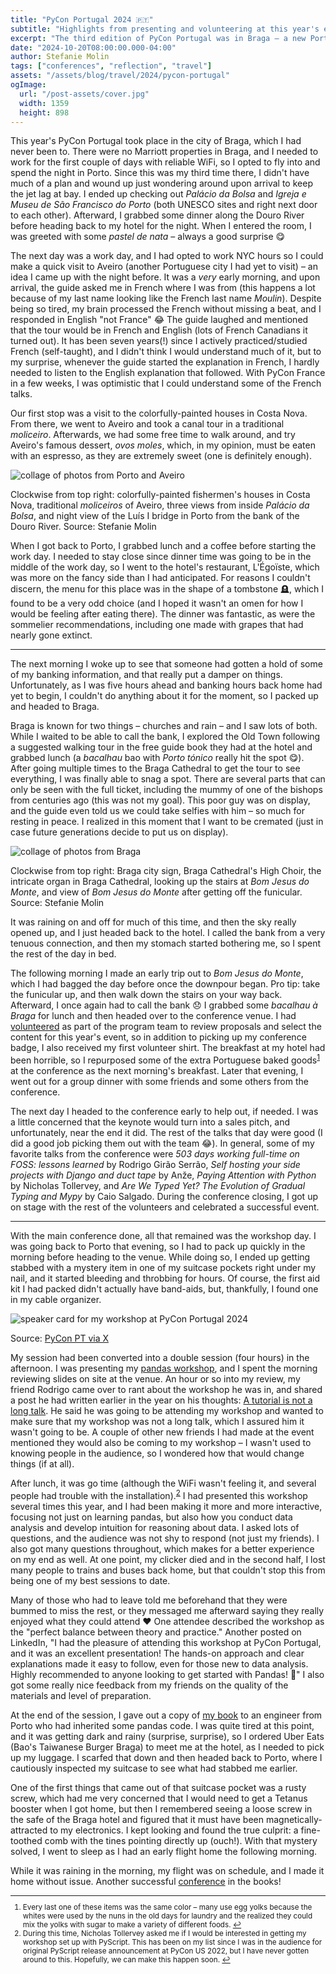 ```yaml
---
title: "PyCon Portugal 2024 🇵🇹"
subtitle: "Highlights from presenting and volunteering at this year's event in Braga."
excerpt: "The third edition of PyCon Portugal was in Braga – a new Portuguese city for me. Not only was I presenting, but for the first time ever, I was one of the volunteers that helped organize the conference."
date: "2024-10-20T08:00:00.000-04:00"
author: Stefanie Molin
tags: ["conferences", "reflection", "travel"]
assets: "/assets/blog/travel/2024/pycon-portugal"
ogImage:
  url: "/post-assets/cover.jpg"
  width: 1359
  height: 898
---
```


This year's PyCon Portugal took place in the city of Braga, which I had never been to. There were no Marriott properties in Braga, and I needed to work for the first couple of days with reliable WiFi, so I opted to fly into and spend the night in Porto. Since this was my third time there, I didn't have much of a plan and wound up just wondering around upon arrival to keep the jet lag at bay. I ended up checking out *Palácio da Bolsa* and *Igreja e Museu de São Francisco do Porto* (both UNESCO sites and right next door to each other). Afterward, I grabbed some dinner along the Douro River before heading back to my hotel for the night. When I entered the room, I was greeted with some *pastel de nata* – always a good surprise 😋

The next day was a work day, and I had opted to work NYC hours so I could make a quick visit to Aveiro (another Portuguese city I had yet to visit) – an idea I came up with the night before. It was a *very* early morning, and upon arrival, the guide asked me in French where I was from (this happens a lot because of my last name looking like the French last name *Moulin*). Despite being so tired, my brain processed the French without missing a beat, and I responded in English "not France" 😂 The guide laughed and mentioned that the tour would be in French and English (lots of French Canadians it turned out). It has been seven years(!) since I actively practiced/studied French (self-taught), and I didn't think I would understand much of it, but to my surprise, whenever the guide started the explanation in French, I hardly needed to listen to the English explanation that followed. With PyCon France in a few weeks, I was optimistic that I could understand some of the French talks.

Our first stop was a visit to the colorfully-painted houses in Costa Nova. From there, we went to Aveiro and took a canal tour in a traditional *moliceiro*. Afterwards, we had some free time to walk around, and try Aveiro's famous dessert, *ovos moles*, which, in my opinion, must be eaten with an espresso, as they are extremely sweet (one is definitely enough).

![collage of photos from Porto and Aveiro](/post-assets/porto-and-aveiro.jpg)

<figcaption>

Clockwise from top right: colorfully-painted fishermen's houses in Costa Nova, traditional *moliceiros* of Aveiro, three views from inside *Palácio da Bolsa*, and night view of the Luís I bridge in Porto from the bank of the Douro River. Source: Stefanie Molin

</figcaption>

When I got back to Porto, I grabbed lunch and a coffee before starting the work day. I needed to stay close since dinner time was going to be in the middle of the work day, so I went to the hotel's restaurant, L'Égoïste, which was more on the fancy side than I had anticipated. For reasons I couldn't discern, the menu for this place was in the shape of a tombstone 🪦, which I found to be a very odd choice (and I hoped it wasn't an omen for how I would be feeling after eating there). The dinner was fantastic, as were the sommelier recommendations, including one made with grapes that had nearly gone extinct.

---

The next morning I woke up to see that someone had gotten a hold of some of my banking information, and that really put a damper on things. Unfortunately, as I was five hours ahead and banking hours back home had yet to begin, I couldn't do anything about it for the moment, so I packed up and headed to Braga.

Braga is known for two things &ndash; churches and rain &ndash; and I saw lots of both. While I waited to be able to call the bank, I explored the Old Town following a suggested walking tour in the free guide book they had at the hotel and grabbed lunch (a *bacalhau* bao with *Porto tónico* really hit the spot 😋). After going multiple times to the Braga Cathedral to get the tour to see everything, I was finally able to snag a spot. There are several parts that can only be seen with the full ticket, including the mummy of one of the bishops from centuries ago (this was not my goal). This poor guy was on display, and the guide even told us we could take selfies with him &ndash; so much for resting in peace. I realized in this moment that I want to be cremated (just in case future generations decide to put us on display).


![collage of photos from Braga](/post-assets/braga.jpg)

<figcaption>

Clockwise from top right: Braga city sign, Braga Cathedral's High Choir, the intricate organ in Braga Cathedral, looking up the stairs at *Bom Jesus do Monte*, and view of *Bom Jesus do Monte* after getting off the funicular. Source: Stefanie Molin

</figcaption>

It was raining on and off for much of this time, and then the sky really opened up, and I just headed back to the hotel. I called the bank from a very tenuous connection, and then my stomach started bothering me, so I spent the rest of the day in bed.

The following morning I made an early trip out to *Bom Jesus do Monte*, which I had bagged the day before once the downpour began. Pro tip: take the funicular up, and then walk down the stairs on your way back. Afterward, I once again had to call the bank 😞 I grabbed some *bacalhau à Braga* for lunch and then headed over to the conference venue. I had [volunteered](/blog/updates/2024/conference-program-committee/) as part of the program team to review proposals and select the content for this year's event, so in addition to picking up my conference badge, I also received my first volunteer shirt. The breakfast at my hotel had been horrible, so I repurposed some of the extra Portuguese baked goods<sup id="footnote-1"><a href="#footnotes">1</a></sup> at the conference as the next morning's breakfast. Later that evening, I went out for a group dinner with some friends and some others from the conference.

The next day I headed to the conference early to help out, if needed. I was a little concerned that the keynote would turn into a sales pitch, and unfortunately, near the end it did. The rest of the talks that day were good (I did a good job picking them out with the team 😂). In general, some of my favorite talks from the conference were *503 days working full-time on FOSS: lessons learned* by Rodrigo Girão Serrão, *Self hosting your side projects with Django and duct tape* by Anže, *Paying Attention with Python* by Nicholas Tollervey, and *Are We Typed Yet? The Evolution of Gradual Typing and Mypy* by Caio Salgado. During the conference closing, I got up on stage with the rest of the volunteers and celebrated a successful event.

---

With the main conference done, all that remained was the workshop day. I was going back to Porto that evening, so I had to pack up quickly in the morning before heading to the venue. While doing so, I ended up getting stabbed with a mystery item in one of my suitcase pockets right under my nail, and it started bleeding and throbbing for hours. Of course, the first aid kit I had packed didn't actually have band-aids, but, thankfully, I found one in my cable organizer.

![speaker card for my workshop at PyCon Portugal 2024](https://pbs.twimg.com/media/GS18D4QWoAE1tkr?format=jpg&name=medium)

<figcaption>

Source: [PyCon PT via X](https://x.com/PyConPT/status/1815741155256275126)

</figcaption>

My session had been converted into a double session (four hours) in the afternoon. I was presenting my [pandas workshop](/workshops/pandas-workshop/), and I spent the morning reviewing slides on site at the venue. An hour or so into my review, my friend Rodrigo came over to rant about the workshop he was in, and shared a post he had written earlier in the year on his thoughts: [A tutorial is not a long talk](https://mathspp.com/blog/a-tutorial-is-not-a-long-talk). He said he was going to be attending my workshop and wanted to make sure that my workshop was not a long talk, which I assured him it wasn't going to be. A couple of other new friends I had made at the event mentioned they would also be coming to my workshop &ndash; I wasn't used to knowing people in the audience, so I wondered how that would change things (if at all).

After lunch, it was go time (although the WiFi wasn't feeling it, and several people had trouble with the installation).<sup id="footnote-2"><a href="#footnotes">2</a></sup> I had presented this workshop several times this year, and I had been making it more and more interactive, focusing not just on learning pandas, but also how you conduct data analysis and develop intuition for reasoning about data. I asked lots of questions, and the audience was not shy to respond (not just my friends). I also got many questions throughout, which makes for a better experience on my end as well. At one point, my clicker died and in the second half, I lost many people to trains and buses back home, but that couldn't stop this from being one of my best sessions to date.

Many of those who had to leave told me beforehand that they were bummed to miss the rest, or they messaged me afterward saying they really enjoyed what they could attend ❤️ One attendee described the workshop as the "perfect balance between theory and practice." Another posted on LinkedIn, "I had the pleasure of attending this workshop at PyCon Portugal, and it was an excellent presentation! The hands-on approach and clear explanations made it easy to follow, even for those new to data analysis. Highly recommended to anyone looking to get started with Pandas! 👏" I also got some really nice feedback from my friends on the quality of the materials and level of preparation.

At the end of the session, I gave out a copy of [my book](/books/Hands-On-Data-Analysis-with-Pandas-2nd-edition/) to an engineer from Porto who had inherited some pandas code. I was quite tired at this point, and it was getting dark and rainy (surprise, surprise), so I ordered Uber Eats (Bao's Taiwanese Burger Braga) to meet me at the hotel, as I needed to pick up my luggage. I scarfed that down and then headed back to Porto, where I cautiously inspected my suitcase to see what had stabbed me earlier.

One of the first things that came out of that suitcase pocket was a rusty screw, which had me very concerned that I would need to get a Tetanus booster when I got home, but then I remembered seeing a loose screw in the safe of the Braga hotel and figured that it must have been magnetically-attracted to my electronics. I kept looking and found the true culprit: a fine-toothed comb with the tines pointing directly up (ouch!). With that mystery solved, I went to sleep as I had an early flight home the following morning.

While it was raining in the morning, my flight was on schedule, and I made it home without issue. Another successful [conference](/events/conferences/) in the books!

<small id="footnotes">
<hr />

1. Every last one of these items was the same color &ndash; many use egg yolks because the whites were used by the nuns in the old days for laundry and the realized they could mix the yolks with sugar to make a variety of different foods. <a href="#footnote-1">↩</a>
2. During this time, Nicholas Tollervey asked me if I would be interested in getting my workshop set up with PyScript. This has been on my list since I was in the audience for original PyScript release announcement at PyCon US 2022, but I have never gotten around to this. Hopefully, we can make this happen soon. <a href="#footnote-2">↩</a>

</small>
